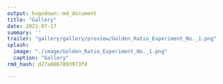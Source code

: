 ```yaml
---
output: hugodown::md_document
title: "Gallery"
date: 2021-07-17
summary: ''
trailer: "gallery/gallery/preview/Golden_Ratio_Experiment_No._1.png"
splash:
  image: "./image/Golden_Ratio_Experiment_No._1.png"
  caption: "Gallery"
rmd_hash: d27a8867893973f8

---
```


<style>
.splash-caption-tweak {
  letter-spacing: 10px;
  font-weight: 700;
  font-size: 200%;
  color: white;
}

h2,h3 {color: white;}

.full-width {
  width: 100vw;
  height: 100px;
  margin-bottom: 40px;
}

a > h5 { 
  color: #ddd; 
  font-weight: normal;
} 
</style>



